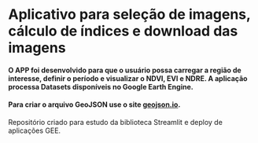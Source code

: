 # Aplicativo para seleção de imagens, cálculo de índices e download das imagens 

#### O APP foi desenvolvido para que o usuário possa carregar a região de interesse, definir o período e visualizar o NDVI, EVI e NDRE. A aplicação processa Datasets disponíveis no Google Earth Engine.
               
#### Para criar o arquivo **GeoJSON** use o site [geojson.io](https://geojson.io/#new&map=2/0/20).
Repositório criado para estudo da biblioteca Streamlit e deploy de aplicações GEE.
